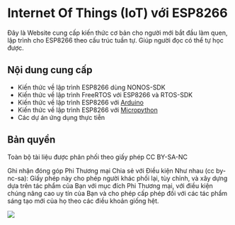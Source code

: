 # Internet Of Things (IoT) với ESP8266

Đây là Website cung cấp kiến thức cơ bản cho người mới bắt đầu làm quen, lập trình cho ESP8266 theo cấu trúc tuần tự. Giúp người đọc có thể tự học được.


## Nội dung cung cấp

- Kiến thức về lập trình ESP8266 dùng NONOS-SDK
- Kiến thức về lập trình FreeRTOS với ESP8266 và RTOS-SDK
- Kiến thức về lập trình ESP8266 với [Arduino](https://www.arduino.cc/) 
- Kiến thức về lập trình ESP8266 với [Micropython](https://micropython.org)
- Các dự án ứng dụng thực tiễn


## Bản quyền

Toàn bộ tài liệu được phân phối theo giấy phép CC BY-SA-NC

Ghi nhận đóng góp Phi Thương mại Chia sẻ với Điều kiện Như nhau (cc by-nc-sa):
Giấy phép này cho phép người khác phối lại, tùy chỉnh, và xây dựng dựa trên tác phẩm của Bạn với mục đích Phi Thương mại, với điều kiện chúng nâng cao uy tín của Bạn và cho phép cấp phép đối với các tác phẩm sáng tạo mới của họ theo các điều khoản giống hệt.



![](https://mirrors.creativecommons.org/presskit/buttons/88x31/svg/by-nc-sa.eu.svg)

